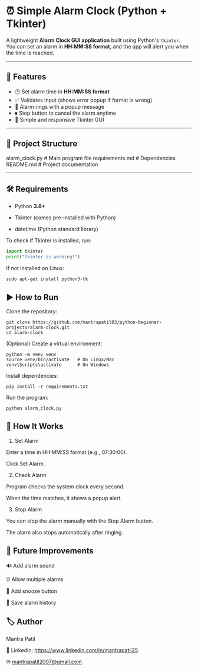 # ⏰ Simple Alarm Clock (Python + Tkinter)

A lightweight **Alarm Clock GUI application** built using Python's `tkinter`.  
You can set an alarm in **HH:MM:SS format**, and the app will alert you when the time is reached.

---

## 🚀 Features
- 🕒 Set alarm time in **HH:MM:SS format**
- ✅ Validates input (shows error popup if format is wrong)
- 🔔 Alarm rings with a popup message
- ⏹ Stop button to cancel the alarm anytime
- 🎨 Simple and responsive Tkinter GUI

---

## 📂 Project Structure
alarm_clock.py # Main program file
requirements.md # Dependencies
README.md # Project documentation


---

## 🛠 Requirements

- Python **3.8+**
  
- Tkinter (comes pre-installed with Python)
  
- datetime (Python standard library)

To check if Tkinter is installed, run:

```python
import tkinter
print("Tkinter is working!")
```

If not installed on Linux:

```sudo apt-get install python3-tk```

## ▶️ How to Run

Clone the repository:

```
git clone https://github.com/mantrapatil03/python-beginner-projects/alarm-clock.git 
cd alarm-clock 
```
(Optional) Create a virtual environment:

```
python -m venv venv
source venv/bin/activate   # On Linux/Mac
venv\Scripts\activate      # On Windows
```
Install dependencies:
```
pip install -r requirements.txt
```
Run the program:
```
python alarm_clock.py
```
## 📖 How It Works

1. Set Alarm

Enter a time in HH:MM:SS format (e.g., 07:30:00).

Click Set Alarm.

2. Check Alarm

Program checks the system clock every second.

When the time matches, it shows a popup alert.

3. Stop Alarm

You can stop the alarm manually with the Stop Alarm button.

The alarm also stops automatically after ringing.


## 📌 Future Improvements

🔊 Add alarm sound

⏰ Allow multiple alarms

🛌 Add snooze button

📜 Save alarm history

## 🏷 Author

Mantra Patil

💼 LinkedIn: https://www.linkedin.com/in/mantrapatil25

✉ mantrapatil2007@gmail.com

